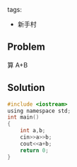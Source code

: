 tags:
- 新手村
## Problem
算 A+B

## Solution

```C
#include <iostream>
using namespace std;
int main()
{
	int a,b;
    cin>>a>>b;
    cout<<a+b;
	return 0;
}
```